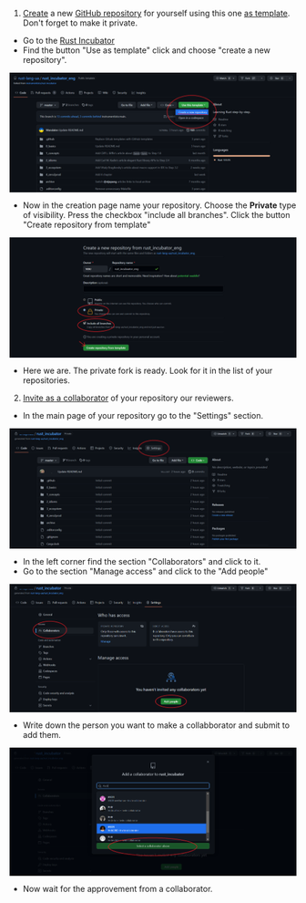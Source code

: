 1. [Create](https://github.com/rust-lang-ua/rust_incubator_eng/generate) a new [GitHub repository](https://help.github.com/articles/github-glossary/#repository) for yourself using this one [as template](https://help.github.com/en/articles/creating-a-repository-from-a-template). Don't forget to make it private.

 - Go to the [Rust Incubator](https://github.com/rust-lang-ua/rust_incubator_eng)
 - Find the button "Use as template" click and choose "create a new repository".
 <p align="center">
 <img src="/asset/img/learning_group_2022_12_curriculum_instr/1.png"  width="600" align="center" />
 </p>
 
 - Now in the creation page name your repository. Choose the **Private** type of visibility. Press the checkbox "include all branches". Click the button "Create repository from template"
  <p align="center">
 <img src="/asset/img/learning_group_2022_12_curriculum_instr/2.png"  width="600" align="center" />
 </p>
 
 - Here we are. The private fork is ready. Look for it in the list of your repositories.
 
2. [Invite as a collaborator](https://help.github.com/en/articles/inviting-collaborators-to-a-personal-repository) of your repository our reviewers. 
 - In the main page of your repository go to the "Settings" section.
 <p align="center">
 <img src="/asset/img/learning_group_2022_12_curriculum_instr/3.png"  width="600" align="center" />
 </p>
 
 - In the left corner find the section "Collaborators" and click to it.
 - Go to the section "Manage access" and click to the "Add people" 
 <p align="center">
 <img src="/asset/img/learning_group_2022_12_curriculum_instr/4.png"  width="600" align="center" />
 </p>
 
 - Write down the person you want to make a collabborator and submit to add them.
  <p align="center">
 <img src="/asset/img/learning_group_2022_12_curriculum_instr/5.png"  width="600" align="center" />
 </p>
 
 - Now wait for the approvement from a collaborator.

